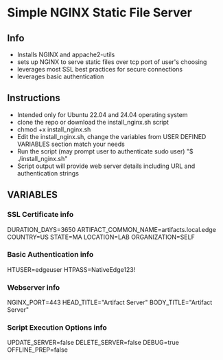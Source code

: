 # Simple NGINX Static File Server

## Info
- Installs NGINX and appache2-utils
- sets up NGINX to serve static files over tcp port of user's choosing
- leverages most SSL best practices for secure connections
- leverages basic authentication

## Instructions
- Intended only for Ubuntu 22.04 and 24.04 operating system
- clone the repo or download the install_nginx.sh script
- chmod +x install_nginx.sh
- Edit the install_nginx.sh, change the variables from USER DEFINED VARIABLES section match your needs
- Run the script (may prompt user to authenticate sudo user) "$ ./install_nginx.sh"
- Script output will provide web server details including URL and authentication strings

## VARIABLES

### SSL Certificate info
DURATION_DAYS=3650
ARTIFACT_COMMON_NAME=artifacts.local.edge
COUNTRY=US
STATE=MA
LOCATION=LAB
ORGANIZATION=SELF

### Basic Authentication info
HTUSER=edgeuser
HTPASS=NativeEdge123!

### Webserver info
NGINX_PORT=443
HEAD_TITLE="Artifact Server"
BODY_TITLE="Artifact Server"

### Script Execution Options info
UPDATE_SERVER=false
DELETE_SERVER=false
DEBUG=true
OFFLINE_PREP=false